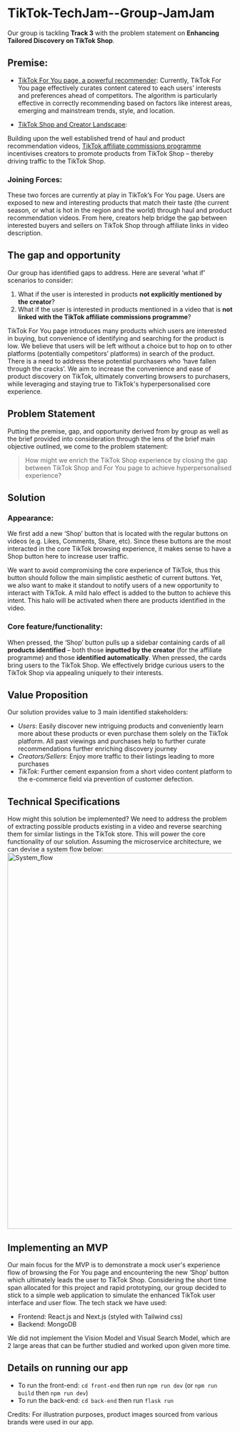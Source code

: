 # TikTok-TechJam--Group-JamJam

Our group is tackling **Track 3** with the problem statement on **Enhancing Tailored Discovery on TikTok Shop**.

## Premise:
* <ins>TikTok For You page, a powerful recommender</ins>:
Currently, TikTok For You page effectively curates content catered to each users’ interests and preferences ahead of competitors. The algorithm is particularly effective in correctly recommending based on factors like interest areas, emerging and mainstream trends, style, and location. 

* <ins>TikTok Shop and Creator Landscape</ins>:
  
Building upon the well established trend of haul and product recommendation videos, [TikTok affiliate commissions programme](https://seller-sg.TikTok.com/university/essay?knowledge_id=7999945010038530&default_language=en&identity=1) incentivises creators to promote products from TikTok Shop – thereby driving traffic to the TikTok Shop.

### Joining Forces:
These two forces are currently at play in TikTok’s For You page. Users are exposed to new and interesting products that match their taste (the current season, or what is hot in the region and the world) through haul and product recommendation videos. From here, creators help bridge the gap between interested buyers and sellers on TikTok Shop through affiliate links in video description. 

## The gap and opportunity
Our group has identified gaps to address. Here are several ‘what if’ scenarios to consider:
1. What if the user is interested in products **not explicitly mentioned by the creator**?
2. What if the user is interested in products mentioned in a video that is **not linked with the TikTok affiliate commissions programme**?

TikTok For You page introduces many products which users are interested in buying, but convenience of identifying and searching for the product is low. We believe that users will be left without a choice but to hop on to other platforms (potentially competitors’ platforms) in search of the product. There is a need to address these potential purchasers who ‘have fallen through the cracks’. We aim to increase the convenience and ease of product discovery on TikTok, ultimately converting browsers to purchasers, while leveraging and staying true to TikTok's hyperpersonalised core experience. 

## Problem Statement
Putting the premise, gap, and opportunity derived from by group as well as the brief provided into consideration through the lens of the brief main objective outlined, we come to the problem statement:

> How might we enrich the TikTok Shop experience by closing the gap between TikTok Shop and For You page to achieve hyperpersonalised experience?

## Solution
### Appearance:
We first add a new ‘Shop’ button that is located with the regular buttons on videos (e.g. Likes, Comments, Share, etc). Since these buttons are the most interacted in the core TikTok browsing experience, it makes sense to have a Shop button here to increase user traffic.

We want to avoid compromising the core experience of TikTok, thus this button should follow the main simplistic aesthetic of current buttons. Yet, we also want to make it standout to notify users of a new opportunity to interact with TikTok. A mild halo effect is added to the button to achieve this intent. This halo will be activated when there are products identified in the video. 

### Core feature/functionality:
When pressed, the ‘Shop’ button pulls up a sidebar containing cards of all **products identified** – both those **inputted by the creator** (for the affiliate programme) and those **identified automatically**. When pressed, the cards bring users to the TikTok Shop. We effectively bridge curious users to the TikTok Shop via appealing uniquely to their interests. 

## Value Proposition
Our solution provides value to 3 main identified stakeholders:
* *Users*: Easily discover new intriguing products and conveniently learn more about these products or even purchase them solely on the TikTok platform. All past viewings and purchases help to further curate recommendations further enriching discovery journey
* *Creators/Sellers*: Enjoy more traffic to their listings leading to more purchases
* *TikTok*: Further cement expansion from a short video content platform to the e-commerce field via prevention of customer defection. 

## Technical Specifications
How might this solution be implemented?
We need to address the problem of extracting possible products existing in a video and reverse searching them for similar listings in the TikTok store. This will power the core functionality of our solution. Assuming the microservice architecture, we can devise a system flow below:
<img width="842" alt="System_flow" src="https://github.com/lMinHui/TikTok-TechJam--Group-JamJam/assets/123468516/a55b797f-5c8d-47df-8415-40bd92fa85f0">

## Implementing an MVP 
Our main focus for the MVP is to demonstrate a mock user's experience flow of browsing the For You page and encountering the new ‘Shop’ button which ultimately leads the user to TikTok Shop. Considering the short time span allocated for this project and rapid prototyping, our group decided to stick to a simple web application to simulate the enhanced TikTok user interface and user flow. 
The tech stack we have used:
* Frontend: React.js and Next.js (styled with Tailwind css)
* Backend: MongoDB

We did not implement the Vision Model and Visual Search Model, which are 2 large areas that can be further studied and worked upon given more time. 

## Details on running our app
* To run the front-end: `cd front-end` then run `npm run dev` (or `npm run build` then `npm run dev`)
* To run the back-end: `cd back-end` then run `flask run`


Credits: For illustration purposes, product images sourced from various brands were used in our app.
